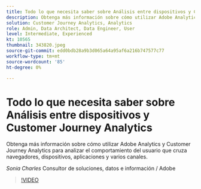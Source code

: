```yaml
---
title: Todo lo que necesita saber sobre Análisis entre dispositivos y Customer Journey Analytics
description: Obtenga más información sobre cómo utilizar Adobe Analytics y Customer Journey Analytics para analizar el comportamiento del usuario que cruza navegadores, dispositivos, aplicaciones y varios canales.
solution: Customer Journey Analytics, Analytics
role: Admin, Data Architect, Data Engineer, User
level: Intermediate, Experienced
kt: 10565
thumbnail: 343820.jpeg
source-git-commit: edd0bdb28a9b3d065a64a95af6a216b747577c77
workflow-type: tm+mt
source-wordcount: '85'
ht-degree: 0%

---
```


# Todo lo que necesita saber sobre Análisis entre dispositivos y Customer Journey Analytics

Obtenga más información sobre cómo utilizar Adobe Analytics y Customer Journey Analytics para analizar el comportamiento del usuario que cruza navegadores, dispositivos, aplicaciones y varios canales.

*Sonia Charles* Consultor de soluciones, datos e información / Adobe

>[!VIDEO](https://video.tv.adobe.com/v/343820/?quality=12&learn=on)
